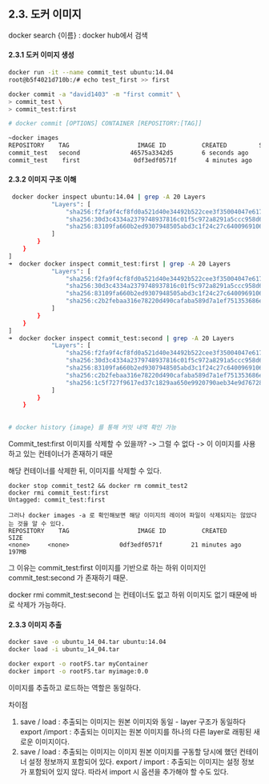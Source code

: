 ## 2.3. 도커 이미지

docker search {이름} : docker hub에서 검색

#### 2.3.1 도커 이미지 생성

```bash
docker run -it --name commit_test ubuntu:14.04
root@b5f4021d710b:/# echo test_first >> first

docker commit -a "david1403" -m "first commit" \
> commit_test \
> commit_test:first

# docker commit [OPTIONS] CONTAINER [REPOSITORY:[TAG]]

~docker images
REPOSITORY    TAG                   IMAGE ID          CREATED         SIZE
commit_test   second              46575a3342d5        6 seconds ago       197MB
commit_test    first               0df3edf0571f        4 minutes ago       197MB
```

#### 2.3.2 이미지 구조 이해

```bash
 docker docker inspect ubuntu:14.04 | grep -A 20 Layers
            "Layers": [
                "sha256:f2fa9f4cf8fd0a521d40e34492b522cee3f35004047e617c75fadeb8bfd1e6b7",
                "sha256:30d3c4334a2379748937816c01f5c972a8291a5ccc958d6b33d735457a16196e",
                "sha256:83109fa660b2ed9307948505abd3c1f24c27c64009691067edb765bd3714b98d"
            ]
        }
    }
]
➜  docker docker inspect commit_test:first | grep -A 20 Layers
            "Layers": [
                "sha256:f2fa9f4cf8fd0a521d40e34492b522cee3f35004047e617c75fadeb8bfd1e6b7",
                "sha256:30d3c4334a2379748937816c01f5c972a8291a5ccc958d6b33d735457a16196e",
                "sha256:83109fa660b2ed9307948505abd3c1f24c27c64009691067edb765bd3714b98d",
                "sha256:c2b2febaa316e78220d490cafaba589d7a1ef751353686edd64c705c611d37ff"
            ]
        }
    }
]
➜  docker docker inspect commit_test:second | grep -A 20 Layers
            "Layers": [
                "sha256:f2fa9f4cf8fd0a521d40e34492b522cee3f35004047e617c75fadeb8bfd1e6b7",
                "sha256:30d3c4334a2379748937816c01f5c972a8291a5ccc958d6b33d735457a16196e",
                "sha256:83109fa660b2ed9307948505abd3c1f24c27c64009691067edb765bd3714b98d",
                "sha256:c2b2febaa316e78220d490cafaba589d7a1ef751353686edd64c705c611d37ff",
                "sha256:1c5f727f9617ed37c1829aa650e9920790aeb34e9d76728719a62a73dbf96390"
            ]
        }
    }
    
    
# docker history {image} 를 통해 커밋 내역 확인 가능
```

Commit_test:first 이미지를 삭제할 수 있을까? -> 그럴 수 없다 -> 이 이미지를 사용하고 있는 컨테이너가 존재하기 때문

해당 컨테이너를 삭제한 뒤, 이미지를 삭제할 수 있다.

```bash2
docker stop commit_test2 && docker rm commit_test2
docker rmi commit_test:first
Untagged: commit_test:first

그러나 docker images -a 로 확인해보면 해당 이미지의 레이어 파일이 삭제되지는 않았다는 것을 알 수 있다.
REPOSITORY    TAG                   IMAGE ID          CREATED         SIZE
<none>     <none>              0df3edf0571f        21 minutes ago      197MB
```

그 이유는 commit_test:first 이미지를 기반으로 하는 하위 이미지인 commit_test:second 가 존재하기 때문.

docker rmi commit_test:second 는 컨테이너도 없고 하위 이미지도 없기 때문에 바로 삭제가 가능하다.



#### 2.3.3 이미지 추출

```bash
docker save -o ubuntu_14_04.tar ubuntu:14.04
docker load -i ubuntu_14_04.tar

docker export -o rootFS.tar myContainer
docker import -o rootFS.tar myimage:0.0
```

이미지를 추출하고 로드하는 역할은 동일하다.

차이점

1. save / load : 추출되는 이미지는 원본 이미지와 동일 - layer 구조가 동일하다
   export /import : 추출되는 이미지는 원본 이미지를 하나의 다른 layer로 래핑된 새로운 이미지이다.
2. save / load : 추출되는 이미지는 이미지 원본 이미지를 구동할 당시에 했던 컨테이너 설정 정보까지 포함되어 있다.
   export / import : 추출되는 이미지는 설정 정보가 포함되어 있지 않다. 따라서 import 시 옵션을 추가해야 할 수도 있다.

